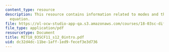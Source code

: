 ```yaml
---
content_type: resource
description: This resource contains information related to modes and the characteristic
  equation.
file: https://ol-ocw-studio-app-qa.s3.amazonaws.com/courses/18-03sc-differential-equations-fall-2011/dc32d4dc11be1aff1ed9fecef3e3d736_MIT18_03SCF11_s12_0intro.pdf
file_type: application/pdf
resourcetype: Document
title: MIT18_03SCF11_s12_0intro.pdf
uid: dc32d4dc-11be-1aff-1ed9-fecef3e3d736
---
```

